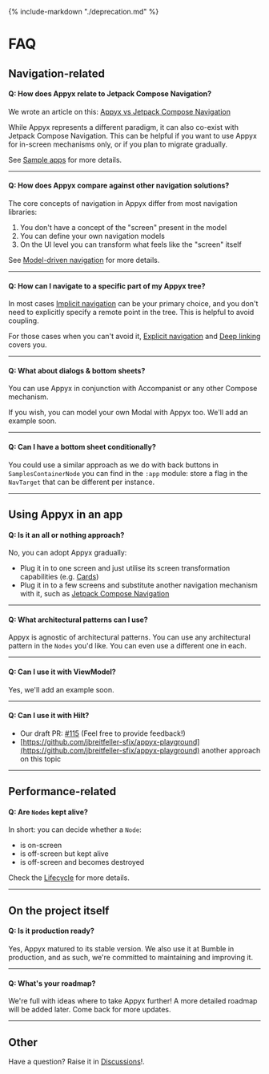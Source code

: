 {% include-markdown "./deprecation.md" %}

# FAQ


## Navigation-related

#### **Q: How does Appyx relate to Jetpack Compose Navigation?**

We wrote an article on this: [Appyx vs Jetpack Compose Navigation](https://medium.com/bumble-tech/appyx-vs-jetpack-compose-navigation-b91bd23369f2)

While Appyx represents a different paradigm, it can also co-exist with Jetpack Compose Navigation. This can be helpful if you want to use Appyx for in-screen mechanisms only, or if you plan to migrate gradually.

See [Sample apps](how-to-use-appyx/sample-apps.md) for more details.

---

#### **Q: How does Appyx compare against other navigation solutions?**

The core concepts of navigation in Appyx differ from most navigation libraries: 

1. You don't have a concept of the "screen" present in the model
2. You can define your own navigation models
3. On the UI level you can transform what feels like the "screen" itself

See [Model-driven navigation](navigation/model-driven-navigation.md) for more details.

---


#### **Q: How can I navigate to a specific part of my Appyx tree?**

In most cases [Implicit navigation](navigation/implicit-navigation.md) can be your primary choice, and you don't need to explicitly specify a remote point in the tree. This is helpful to avoid coupling.

For those cases when you can't avoid it, [Explicit navigation](navigation/explicit-navigation.md) and [Deep linking](navigation/deep-linking.md) covers you.

---


#### **Q: What about dialogs & bottom sheets?**

You can use Appyx in conjunction with Accompanist or any other Compose mechanism.

If you wish, you can model your own Modal with Appyx too. We'll add an example soon.

---

#### **Q: Can I have a bottom sheet conditionally?**

You could use a similar approach as we do with back buttons in `SamplesContainerNode` you can find in the `:app` module: store a flag in the `NavTarget` that can be different per instance.

---

## Using Appyx in an app


#### **Q: Is it an all or nothing approach?**

No, you can adopt Appyx gradually:

- Plug it in to one screen and just utilise its screen transformation capabilities (e.g. [Cards](navmodel/cards.md))
- Plug it in to a few screens and substitute another navigation mechanism with it, such as [Jetpack Compose Navigation](how-to-use-appyx/sample-apps.md#appyx-jetpack-compose-navigation-example)

---

#### **Q: What architectural patterns can I use?**

Appyx is agnostic of architectural patterns. You can use any architectural pattern in the `Nodes` you'd like. You can even use a different one in each.

---

#### **Q: Can I use it with ViewModel?**

Yes, we'll add an example soon.

---


#### **Q: Can I use it with Hilt?**

- Our draft PR: [#115](https://github.com/bumble-tech/appyx/pull/115) (Feel free to provide feedback!)
- [https://github.com/jbreitfeller-sfix/appyx-playground](https://github.com/jbreitfeller-sfix/appyx-playground) another approach on this topic

---

## Performance-related

#### **Q: Are `Nodes` kept alive?**

In short: you can decide whether a `Node`:

- is on-screen
- is off-screen but kept alive
- is off-screen and becomes destroyed

Check the [Lifecycle](apps/lifecycle.md#on-screen-off-screen) for more details.

---


## On the project itself

#### **Q: Is it production ready?**

Yes, Appyx matured to its stable version. We also use it at Bumble in production, and as such, we're committed to maintaining and improving it.

---

#### **Q: What's your roadmap?**

We're full with ideas where to take Appyx further! A more detailed roadmap will be added later. Come back for more updates.

---

## Other

Have a question? Raise it in [Discussions](https://github.com/bumble-tech/appyx/discussions)!.
